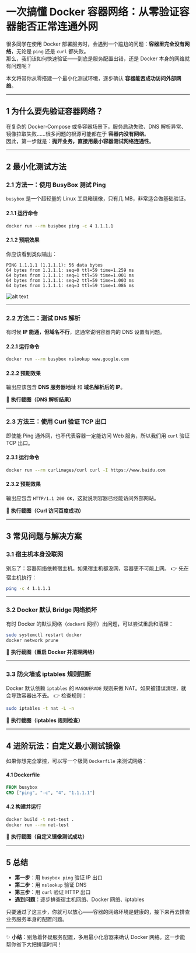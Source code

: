 
# 一次搞懂 Docker 容器网络：从零验证容器能否正常连通外网

很多同学在使用 Docker 部署服务时，会遇到一个尴尬的问题：**容器里完全没有网络**，无论是 `ping` 还是 `curl` 都失败。  
那么，我们该如何快速验证——到底是服务配置出错，还是 Docker 本身的网络就有问题呢？  

本文将带你从零搭建一个最小化测试环境，逐步确认 **容器能否成功访问外部网络**。

---

## 1 为什么要先验证容器网络？
在复杂的 Docker-Compose 或多容器场景下，服务启动失败、DNS 解析异常、镜像拉取失败……很多问题的根源可能都在于 **容器内没有网络**。  
因此，第一步就是：**抛开业务，直接用最小容器测试网络连通性**。

---

## 2 最小化测试方法

### 2.1 方法一：使用 BusyBox 测试 Ping
`busybox` 是一个超轻量的 Linux 工具箱镜像，只有几 MB，非常适合做基础验证。

#### 2.1.1 运行命令
```bash
docker run --rm busybox ping -c 4 1.1.1.1
````

#### 2.1.2 预期效果

你应该看到类似输出：

```
PING 1.1.1.1 (1.1.1.1): 56 data bytes
64 bytes from 1.1.1.1: seq=0 ttl=59 time=1.259 ms
64 bytes from 1.1.1.1: seq=1 ttl=59 time=1.001 ms
64 bytes from 1.1.1.1: seq=2 ttl=59 time=1.003 ms
64 bytes from 1.1.1.1: seq=3 ttl=59 time=1.086 ms

```
![alt text](img/ping.png)


---

### 2.2 方法二：测试 DNS 解析

有时候 **IP 能通，但域名不行**，这通常说明容器内的 DNS 设置有问题。

#### 2.2.1 运行命令

```bash
docker run --rm busybox nslookup www.google.com
```

#### 2.2.2 预期效果

输出应该包含 **DNS 服务器地址** 和 **域名解析后的 IP**。

📸 **执行截图（DNS 解析结果）**

---

### 2.3 方法三：使用 Curl 验证 TCP 出口

即使能 Ping 通外网，也不代表容器一定能访问 Web 服务，所以我们用 `curl` 验证 TCP 出口。

#### 2.3.1 运行命令

```bash
docker run --rm curlimages/curl curl -I https://www.baidu.com
```

#### 2.3.2 预期效果

输出应包含 `HTTP/1.1 200 OK`，这就说明容器已经能访问外部网站。

📸 **执行截图（Curl 访问百度成功）**

---

## 3 常见问题与解决方案

### 3.1 宿主机本身没联网

别忘了：容器网络依赖宿主机。如果宿主机都没网，容器更不可能上网。
👉 先在宿主机执行：

```bash
ping -c 4 1.1.1.1
```

---

### 3.2 Docker 默认 Bridge 网络损坏

有时 Docker 的默认网络（`docker0` 网桥）出问题，可以尝试重启和清理：

```bash
sudo systemctl restart docker
docker network prune
```

📸 **执行截图（重启 Docker 并清理网络）**

---

### 3.3 防火墙或 iptables 规则阻断

Docker 默认依赖 `iptables` 的 `MASQUERADE` 规则来做 NAT。如果被错误清理，就会导致容器出不去。
👉 检查规则：

```bash
sudo iptables -t nat -L -n
```

📸 **执行截图（iptables 规则检查）**

---

## 4 进阶玩法：自定义最小测试镜像

如果你想完全掌控，可以写一个极简 `Dockerfile` 来测试网络：

#### 4.1 Dockerfile

```dockerfile
FROM busybox
CMD ["ping", "-c", "4", "1.1.1.1"]
```

#### 4.2 构建并运行

```bash
docker build -t net-test .
docker run --rm net-test
```

📸 **执行截图（自定义镜像测试成功）**

---

## 5 总结

* **第一步**：用 `busybox ping` 验证 IP 出口
* **第二步**：用 `nslookup` 验证 DNS
* **第三步**：用 `curl` 验证 HTTP 出口
* **遇到问题**：逐步排查宿主机网络、Docker 网络、iptables

只要通过了这三步，你就可以放心——容器的网络环境是健康的，接下来再去排查业务服务本身的配置问题。

---

✨ **小结**：别急着怀疑服务配置，多用最小化容器来确认 Docker 网络。这一步能帮你省下大把排错时间！


